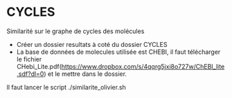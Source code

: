 # CYCLES
Similarité sur le graphe de cycles des molécules

- Créer un dossier resultats à coté du dossier CYCLES
- La base de données de molecules utilisée est CHEBI, il faut télécharger le fichier CHebi_Lite.pdf(https://www.dropbox.com/s/4qqrg5jxi8o727w/ChEBI_lite.sdf?dl=0) et le mettre dans le dossier.


Il faut lancer le script ./similarite_olivier.sh
